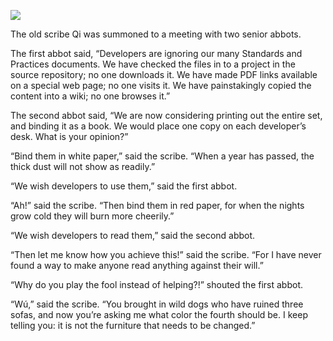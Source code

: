 ![](/pages/case-169/books.jpg)

The old scribe Qi was summoned to a meeting with two senior
abbots.

The first abbot said, “Developers are ignoring our many
Standards and Practices documents.  We have checked the
files in to a project in the source repository; no one
downloads it.  We have made PDF links available on a special
web page; no one visits it.  We have painstakingly copied
the content into a wiki; no one browses it.”

The second abbot said, “We are now considering printing out
the entire set, and binding it as a book.  We would
place one copy on each developer’s desk.  What is your
opinion?”

“Bind them in white paper,” said the scribe.  “When a year
has passed, the thick dust will not show as readily.”

“We wish developers to use them,” said the first abbot.

“Ah!” said the scribe.  “Then bind them in red paper, for
when the nights grow cold they will burn more cheerily.”

“We wish developers to read them,” said the second abbot.

“Then let me know how you achieve this!” said the scribe.
“For I have never found a way to make anyone read anything
against their will.”

“Why do you play the fool instead of helping?!” shouted
the first abbot.

“Wú,” said the scribe.  “You brought in wild dogs who
have ruined three sofas, and now you’re asking me what color
the fourth should be.  I keep telling you: it is not the
furniture that needs to be changed.”

